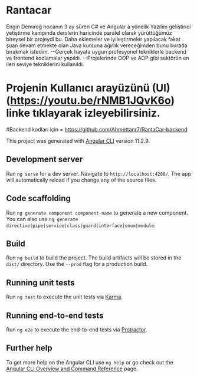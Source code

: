 # Rantacar

Engin Demiroğ hocanın 3 ay süren C# ve Angular a yönelik Yazılım geliştirici yetiştirme kampında derslerin haricinde paralel olarak yürüttüğümüz bireysel  bir projeydi bu.
Daha eklemeler ve iyileştirmeler yapılacak fakat şuan devam etmekte olan Java kursuna ağırlık vereceğimden bunu burada bırakmak istedim. 
--Gerçek hayata uygun profesyonel tekniklerle backend ve frontend kodlamalar yapıldı.
--Projelerinde OOP ve AOP gibi sektörün en ileri seviye tekniklerini kullanıldı.

# Projenin Kullanıcı arayüzünü (UI)  (https://youtu.be/rNMB1JQvK6o) linke tıklayarak izleyebilirsiniz.

#Backend kodları için = https://github.com/Ahmettanr7/RantaCar-backend


This project was generated with [Angular CLI](https://github.com/angular/angular-cli) version 11.2.9.

## Development server

Run `ng serve` for a dev server. Navigate to `http://localhost:4200/`. The app will automatically reload if you change any of the source files.

## Code scaffolding

Run `ng generate component component-name` to generate a new component. You can also use `ng generate directive|pipe|service|class|guard|interface|enum|module`.

## Build

Run `ng build` to build the project. The build artifacts will be stored in the `dist/` directory. Use the `--prod` flag for a production build.

## Running unit tests

Run `ng test` to execute the unit tests via [Karma](https://karma-runner.github.io).

## Running end-to-end tests

Run `ng e2e` to execute the end-to-end tests via [Protractor](http://www.protractortest.org/).

## Further help

To get more help on the Angular CLI use `ng help` or go check out the [Angular CLI Overview and Command Reference](https://angular.io/cli) page.
